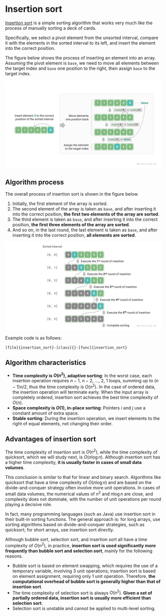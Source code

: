 # Insertion sort

<u>Insertion sort</u> is a simple sorting algorithm that works very much like the process of manually sorting a deck of cards.

Specifically, we select a pivot element from the unsorted interval, compare it with the elements in the sorted interval to its left, and insert the element into the correct position.

The figure below shows the process of inserting an element into an array. Assuming the pivot element is `base`, we need to move all elements between the target index and `base` one position to the right, then assign `base` to the target index.

![Single insertion operation](insertion_sort.assets/insertion_operation.png)

## Algorithm process

The overall process of insertion sort is shown in the figure below.

1. Initially, the first element of the array is sorted.
2. The second element of the array is taken as `base`, and after inserting it into the correct position, **the first two elements of the array are sorted**.
3. The third element is taken as `base`, and after inserting it into the correct position, **the first three elements of the array are sorted**.
4. And so on, in the last round, the last element is taken as `base`, and after inserting it into the correct position, **all elements are sorted**.

![Insertion sort process](insertion_sort.assets/insertion_sort_overview.png)

Example code is as follows:

```src
[file]{insertion_sort}-[class]{}-[func]{insertion_sort}
```

## Algorithm characteristics

- **Time complexity is $O(n^2)$, adaptive sorting**: In the worst case, each insertion operation requires $n - 1$, $n-2$, ..., $2$, $1$ loops, summing up to $(n - 1) n / 2$, thus the time complexity is $O(n^2)$. In the case of ordered data, the insertion operation will terminate early. When the input array is completely ordered, insertion sort achieves the best time complexity of $O(n)$.
- **Space complexity is $O(1)$, in-place sorting**: Pointers $i$ and $j$ use a constant amount of extra space.
- **Stable sorting**: During the insertion operation, we insert elements to the right of equal elements, not changing their order.

## Advantages of insertion sort

The time complexity of insertion sort is $O(n^2)$, while the time complexity of quicksort, which we will study next, is $O(n \log n)$. Although insertion sort has a higher time complexity, **it is usually faster in cases of small data volumes**.

This conclusion is similar to that for linear and binary search. Algorithms like quicksort that have a time complexity of $O(n \log n)$ and are based on the divide-and-conquer strategy often involve more unit operations. In cases of small data volumes, the numerical values of $n^2$ and $n \log n$ are close, and complexity does not dominate, with the number of unit operations per round playing a decisive role.

In fact, many programming languages (such as Java) use insertion sort in their built-in sorting functions. The general approach is: for long arrays, use sorting algorithms based on divide-and-conquer strategies, such as quicksort; for short arrays, use insertion sort directly.

Although bubble sort, selection sort, and insertion sort all have a time complexity of $O(n^2)$, in practice, **insertion sort is used significantly more frequently than bubble sort and selection sort**, mainly for the following reasons.

- Bubble sort is based on element swapping, which requires the use of a temporary variable, involving 3 unit operations; insertion sort is based on element assignment, requiring only 1 unit operation. Therefore, **the computational overhead of bubble sort is generally higher than that of insertion sort**.
- The time complexity of selection sort is always $O(n^2)$. **Given a set of partially ordered data, insertion sort is usually more efficient than selection sort**.
- Selection sort is unstable and cannot be applied to multi-level sorting.
